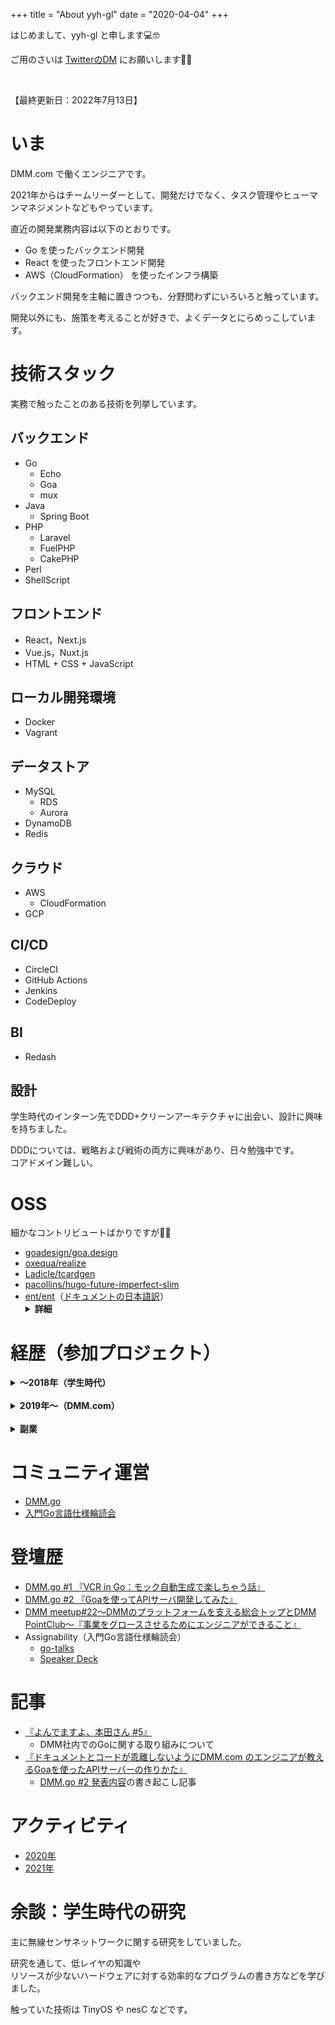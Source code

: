 +++
title = "About yyh-gl"
date = "2020-04-04"
+++

はじめまして、yyh-gl と申します💻🤓

ご用のさいは [TwitterのDM](https://twitter.com/yyh_gl) にお願いします🙇‍♂️

<br>

【最終更新日：2022年7月13日】


# いま

DMM.com で働くエンジニアです。

2021年からはチームリーダーとして、開発だけでなく、タスク管理やヒューマンマネジメントなどもやっています。

直近の開発業務内容は以下のとおりです。

- Go を使ったバックエンド開発
- React を使ったフロントエンド開発
- AWS（CloudFormation） を使ったインフラ構築

バックエンド開発を主軸に置きつつも、分野問わずにいろいろと触っています。

開発以外にも、施策を考えることが好きで、よくデータとにらめっこしています。


# 技術スタック

実務で触ったことのある技術を列挙しています。


## バックエンド

- Go
  - Echo
  - Goa
  - mux
- Java
  - Spring Boot
- PHP
  - Laravel
  - FuelPHP
  - CakePHP
- Perl
- ShellScript


## フロントエンド

- React，Next.js
- Vue.js，Nuxt.js
- HTML + CSS + JavaScript


## ローカル開発環境

- Docker
- Vagrant


## データストア

- MySQL
  - RDS
  - Aurora
- DynamoDB
- Redis


## クラウド

- AWS
  - CloudFormation
- GCP


## CI/CD

- CircleCI
- GitHub Actions
- Jenkins
- CodeDeploy

## BI

- Redash


## 設計

学生時代のインターン先でDDD+クリーンアーキテクチャに出会い、設計に興味を持ちました。

DDDについては、戦略および戦術の両方に興味があり、日々勉強中です。<br>
コアドメイン難しい。


# OSS

細かなコントリビュートばかりですが🙋‍♂️

- [goadesign/goa.design](https://github.com/goadesign/goa.design/graphs/contributors)
- [oxequa/realize](https://github.com/oxequa/realize/graphs/contributors)
- [Ladicle/tcardgen](https://github.com/Ladicle/tcardgen/graphs/contributors)
- [pacollins/hugo-future-imperfect-slim](https://github.com/pacollins/hugo-future-imperfect-slim/graphs/contributors)
- [ent/ent](https://github.com/ent/ent)（[ドキュメントの日本語訳](https://crowdin.com/project/ent/ja#)）
  <details><summary><b>詳細</b></summary><div>
    <blockquote class="twitter-tweet"><p lang="en" dir="ltr">A big shoutout to the awesome people who are helping us translate ent documentation to Chinese and Japanese. Thanks a lot for your contributions! <a href="https://twitter.com/mattn_jp?ref_src=twsrc%5Etfw">@mattn_jp</a> <a href="https://twitter.com/uta_mory?ref_src=twsrc%5Etfw">@uta_mory</a> <a href="https://twitter.com/mengyx1?ref_src=twsrc%5Etfw">@mengyx1</a> <a href="https://twitter.com/re_yuzuy?ref_src=twsrc%5Etfw">@re_yuzuy</a> <a href="https://twitter.com/yyh_gl?ref_src=twsrc%5Etfw">@yyh_gl</a> <a href="https://twitter.com/CreatorQsF?ref_src=twsrc%5Etfw">@CreatorQsF</a> <a href="https://t.co/rxPWLXzMG9">pic.twitter.com/rxPWLXzMG9</a></p>&mdash; ent (@entgo_io) <a href="https://twitter.com/entgo_io/status/1379443233835606020?ref_src=twsrc%5Etfw">April 6, 2021</a></blockquote> <script async src="https://platform.twitter.com/widgets.js" charset="utf-8"></script>
  </details>


# 経歴（参加プロジェクト）

<details><summary><b>〜2018年（学生時代）</b></summary><div>

アルバイトでの開発です。


## ・スマホゲームの開発/運用：2018年3月〜2019年3月

- ロール：エンジニア（バックエンド）
- 技術：PHP（CakePHP，Laravel）


## ・ECサイトの開発/運用：2018年9月〜2019年10月

- ロール：エンジニア（バックエンド）
- 技術：PHP（FuelPHP，Laravel）


## ・ECサイトの新規開発/運用：2018年1月〜2019年3月

- ロール：エンジニア（バックエンド）
- 技術：Java（SpringBoot）

</div></details>

<br>

<details><summary><b>2019年〜（DMM.com）</b></summary><div>

DMM.comに入社しました。


## ・レビュー基盤のリプレイス/運用：2019年7月〜2021年2月

- ロール：エンジニア（バックエンド，フロントエンド，インフラ）
- 言語：Go（Echo），JavaScript（React）
- インフラ：AWS
- IaC：CloudFormation

DMMのサービス全般で使用される商品レビュー基盤システム（PHP）のリプレイスおよび運用をしていました。

## ・DMMポイントクラブの新規開発/運用：2020年1月〜現在

- ロール：
  - Webチームのチームリーダ兼エンジニア（プレイングマネージャ）
- 言語：Go（Goa），JavaScript（React，TypeScript）
- インフラ：AWS，GCP
- IaC：CloudFormation

DMMポイントを管理・運用するためのサービスであるDMMポイントクラブの新規開発および運用をしています。

APIサーバおよびWebフロントの開発を担当しているWebチームにおいてチームリーダ兼エンジニアとして、
プロジェクト管理およびヒューマンマネジメントをしながら、開発業務に従事しています。

本プロジェクトでは各エンジニアが開発だけでなく、施策検討やデザインといった業務にも積極的に参加しています。<br>
僕も開発だけでなく、施策検討→実装→データ計測→学習→次の施策検討というループを回しています。

上記のようなチーム環境もあり、本プロジェクトでは事業を成長させるために技術を活用する力が大きく成長したと考えています。

## ・通知配信基盤の新規開発/運用：2020年11月〜2021年3月

- ロール：エンジニア（バックエンド、フロントエンド、インフラ）
- 言語：Go（Echo），JavaScript（React）
- インフラ：AWS
- IaC：CloudFormation

約3500万人いるDMM会員に向けて、DMMに関する様々なお知らせを配信する基盤システムの新規開発および運用。

</div></details>

<br>

<details><summary><b>副業</b></summary><div>

## ・AWSエンジニア採用サービスの開発：2021年3月〜現在

- ロール：エンジニア（バックエンド、フロントエンド）
- 言語：Go，JavaScript（Nuxt.js，TypeScript）

APIサーバおよびWebフロントの開発に参加

## ・宅配型トランクルームサービスの開発：2021年4月〜2021年5月

- ロール：アドバイザー/エンジニア（バックエンド）
- 言語：Go

メインはアドバイザーとして技術面の支援をしつつ、たまに開発作業にも参加

## ・アドバイザーとして技術面での業務支援：2021年7月〜現在

- ロール：アドバイザー
- 言語：Go

とある会社でアドバイザーとして技術面での業務支援

## ・経営管理クラウドサービスの開発：2021年9月〜2021年12月

- ロール：エンジニア（バックエンド）
- 言語：Kotlin，JavaScript（Next.js，TypeScript）

転職検討時に体験入社させてもらい、APIサーバおよびWebフロントの開発に参加

</div></details>


# コミュニティ運営

- [DMM.go](https://dmm.connpass.com/event/157222/)
- [入門Go言語仕様輪読会](https://gospecreading.connpass.com/event/202388/)


# 登壇歴

- [DMM.go #1 『VCR in Go：モック自動生成で楽しちゃう話』](https://speakerdeck.com/yyh_gl/vcr-in-go-motukuzi-dong-sheng-cheng-dele-sitiyauhua)
- [DMM.go #2 『Goaを使ってAPIサーバ開発してみた』](https://speakerdeck.com/yyh_gl/develop-api-server-by-goa)
- [DMM meetup#22〜DMMのプラットフォームを支える総合トップとDMM PointClub〜『事業をグロースさせるためにエンジニアができること』](https://speakerdeck.com/yyh_gl/what-engineers-can-do-to-grow-a-business)
- Assignability（入門Go言語仕様輪読会）
  - [go-talks](https://go-talks.appspot.com/github.com/yyh-gl/slide-decks/210318_gospecreading_assignability.slide)
  - [Speaker Deck](https://speakerdeck.com/yyh_gl/go-language-specification-assignability)


# 記事

- [『よんでますよ、本田さん #5』](https://inside.dmm.com/entry/2020/03/23/yondemasu05)
  - DMM社内でのGoに関する取り組みについて
- [『ドキュメントとコードが乖離しないようにDMM.com のエンジニアが教えるGoaを使ったAPIサーバーの作りかた』](https://logmi.jp/tech/articles/323091)
  - [DMM.go #2 発表内容](https://speakerdeck.com/yyh_gl/develop-api-server-by-goa)の書き起こし記事
  

# アクティビティ

- [2020年](https://tech.yyh-gl.dev/blog/activity-2020)
- [2021年](https://tech.yyh-gl.dev/blog/activity-2021)


# 余談：学生時代の研究

主に無線センサネットワークに関する研究をしていました。

研究を通して、低レイヤの知識や <br>
リソースが少ないハードウェアに対する効率的なプログラムの書き方などを学びました。

触っていた技術は TinyOS や nesC などです。

